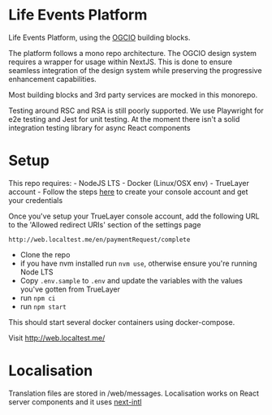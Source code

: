 # Life Events Platform

Life Events Platform, using the [OGCIO](https://www.ogcio.gov.ie/) building blocks.

The platform follows a mono repo architecture.
The OGCIO design system requires a wrapper for usage within NextJS. This is done to ensure seamless integration of the design system while preserving the progressive enhancement capabilities.

Most building blocks and 3rd party services are mocked in this monorepo.

Testing around RSC and RSA is still poorly supported. We use Playwright for e2e testing and Jest for unit testing. At the moment there isn't a solid integration testing library for async React components

# Setup

This repo requires: - NodeJS LTS - Docker (Linux/OSX env) - TrueLayer account - Follow the steps [here](https://docs.truelayer.com/docs/quickstart-create-a-console-account) to create your console account and get your credentials

Once you've setup your TrueLayer console account, add the following URL to the 'Allowed redirect URIs' section of the settings page

```
http://web.localtest.me/en/paymentRequest/complete
```

- Clone the repo
- if you have nvm installed run `nvm use`, otherwise ensure you're running Node LTS
- Copy `.env.sample` to `.env` and update the variables with the values you've gotten from TrueLayer
- run `npm ci`
- run `npm start`

This should start several docker containers using docker-compose.

Visit http://web.localtest.me/

# Localisation

Translation files are stored in /web/messages. Localisation works on React server components and it uses [next-intl](https://next-intl-docs.vercel.app/)
